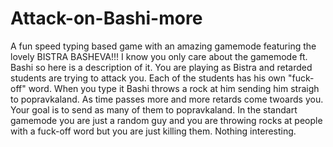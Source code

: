 # Attack-on-Bashi-more
A fun speed typing based game with an amazing gamemode featuring the lovely BISTRA BASHEVA!!!
I know you only care about the gamemode ft. Bashi so here is a description of it.
You are playing as Bistra and retarded students are trying to attack you. Each of the students has his own "fuck-off" word. When you type it Bashi throws a rock at him sending him straigh to popravkaland. As time passes more and more retards come twoards you. Your goal is to send as many of them to popravkaland.
In the standart gamemode you are just a random guy and you are throwing rocks at people with a fuck-off word but you are just killing them. Nothing interesting.